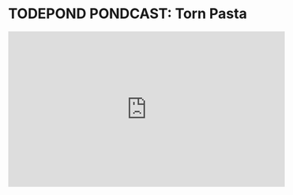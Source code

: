 # TODEPOND PONDCAST: Torn Pasta

<iframe width="560" height="315" src="https://www.youtube-nocookie.com/embed/kA-vytgbbps" frameborder="0" allow="accelerometer; autoplay; clipboard-write; encrypted-media; gyroscope; picture-in-picture; web-share" referrerpolicy="strict-origin-when-cross-origin" allowfullscreen></iframe>
